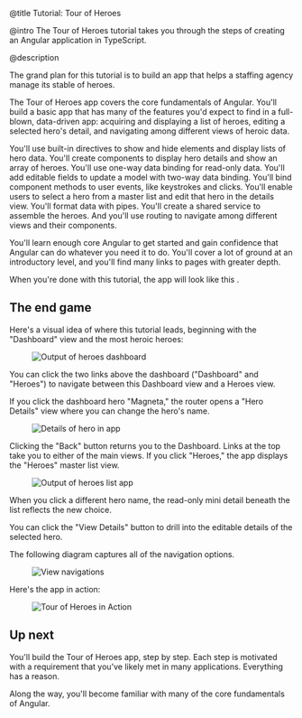 @title
Tutorial: Tour of Heroes

@intro
The Tour of Heroes tutorial takes you through the steps of creating an Angular application in TypeScript.

@description



The grand plan for this tutorial is to build an app that helps a staffing agency manage its stable of heroes.

The Tour of Heroes app covers the core fundamentals of Angular. You'll build a basic app that
has many of the features you'd expect to find in a full-blown, data-driven app: acquiring and displaying
a list of heroes, editing a selected hero's detail, and navigating among different
views of heroic data.

You'll use built-in directives to show and hide elements and display lists of hero data.
You'll create components to display hero details and show an array of heroes.
You'll use one-way data binding for read-only data. You'll add editable fields to update a model
with two-way data binding. You'll bind component methods to user events, like keystrokes and clicks.
You'll enable users to select a hero from a master list and edit that hero in the details view. You'll
format data with pipes. You'll create a shared service to assemble the heroes.
And you'll use routing to navigate among different views and their components.
<!-- CF: Should this be a bullet list? -->

You'll learn enough core Angular to get started and gain confidence that
Angular can do whatever you need it to do.
You'll cover a lot of ground at an introductory level, and you'll find many links
to pages with greater depth.

When you're done with this tutorial, the app will look like this <live-example name="toh-pt6"></live-example>.




## The end game

Here's a visual idea of where this tutorial leads, beginning with the "Dashboard"
view and the most heroic heroes:


<figure class='image-display'>
  <img src='content/images/guide/toh/heroes-dashboard-1.png' alt="Output of heroes dashboard"></img>
</figure>



You can click the two links above the dashboard ("Dashboard" and "Heroes")
to navigate between this Dashboard view and a Heroes view.

If you click the dashboard hero "Magneta," the router opens a "Hero Details" view
where you can change the hero's name.


<figure class='image-display'>
  <img src='content/images/guide/toh/hero-details-1.png' alt="Details of hero in app"></img>
</figure>



Clicking the "Back" button returns you to the Dashboard.
Links at the top take you to either of the main views.
If you click "Heroes," the app displays the "Heroes" master list view.


<figure class='image-display'>
  <img src='content/images/guide/toh/heroes-list-2.png' alt="Output of heroes list app"></img>
</figure>



When you click a different hero name, the read-only mini detail beneath the list reflects the new choice.

You can click the "View Details" button to drill into the
editable details of the selected hero.

The following diagram captures all of the navigation options.


<figure class='image-display'>
  <img src='content/images/guide/toh/nav-diagram.png' alt="View navigations"></img>
</figure>



Here's the app in action:


<figure class='image-display'>
  <img src='content/images/guide/toh/toh-anim.gif' alt="Tour of Heroes in Action"></img>
</figure>




## Up next

You'll build the Tour of Heroes app, step by step.
Each step is motivated with a requirement that you've likely
met in many applications. Everything has a reason.

Along the way, you'll become familiar with many of the core fundamentals of Angular.
